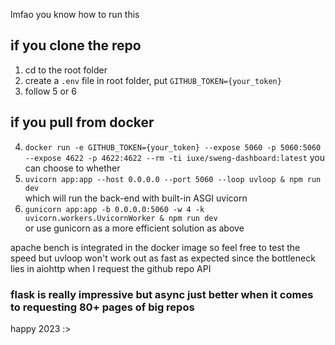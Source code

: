 lmfao you know how to run this
## if you clone the repo
1. cd to the root folder
2. create a `.env` file in root folder, put `GITHUB_TOKEN={your_token}` 
3. follow 5 or 6  

## if you pull from docker
4. `docker run -e GITHUB_TOKEN={your_token} --expose 5060 -p 5060:5060 --expose 4622 -p 4622:4622 --rm -ti iuxe/sweng-dashboard:latest`
you can choose to whether
5. `uvicorn app:app --host 0.0.0.0 --port 5060 --loop uvloop & npm run dev`  
which will run the back-end with built-in ASGI uvicorn
6. `gunicorn app:app -b 0.0.0.0:5060 -w 4 -k uvicorn.workers.UvicornWorker & npm run dev`  
or use gunicorn as a more efficient solution as above  

apache bench is integrated in the docker image so feel free to test the speed
but uvloop won't work out as fast as expected since the bottleneck lies in aiohttp when I request the github repo API
### flask is really impressive but async just better when it comes to requesting 80+ pages of big repos
happy 2023 :>
